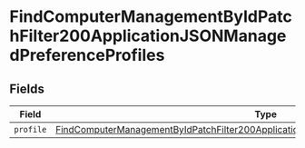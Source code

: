 # FindComputerManagementByIdPatchFilter200ApplicationJSONManagedPreferenceProfiles


## Fields

| Field                                                                                                                                                                                                         | Type                                                                                                                                                                                                          | Required                                                                                                                                                                                                      | Description                                                                                                                                                                                                   |
| ------------------------------------------------------------------------------------------------------------------------------------------------------------------------------------------------------------- | ------------------------------------------------------------------------------------------------------------------------------------------------------------------------------------------------------------- | ------------------------------------------------------------------------------------------------------------------------------------------------------------------------------------------------------------- | ------------------------------------------------------------------------------------------------------------------------------------------------------------------------------------------------------------- |
| `profile`                                                                                                                                                                                                     | [FindComputerManagementByIdPatchFilter200ApplicationJSONManagedPreferenceProfilesProfile](../../models/operations/findcomputermanagementbyidpatchfilter200applicationjsonmanagedpreferenceprofilesprofile.md) | :heavy_minus_sign:                                                                                                                                                                                            | N/A                                                                                                                                                                                                           |